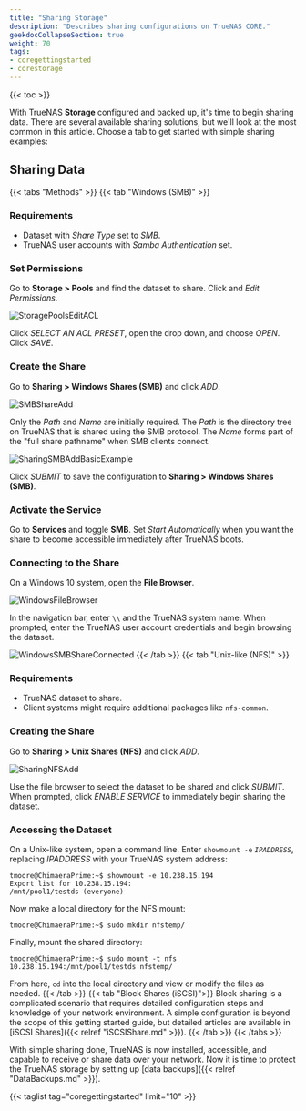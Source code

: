 ```yaml
---
title: "Sharing Storage"
description: "Describes sharing configurations on TrueNAS CORE."
geekdocCollapseSection: true
weight: 70
tags:
- coregettingstarted
- corestorage
---
```


{{< toc >}}

With TrueNAS **Storage** configured and backed up, it's time to begin sharing data.
There are several available sharing solutions, but we'll look at the most common in this article.
Choose a tab to get started with simple sharing examples:

## Sharing Data

{{< tabs "Methods" >}}
{{< tab "Windows (SMB)" >}}
### Requirements

* Dataset with *Share Type* set to *SMB*.
* TrueNAS user accounts with *Samba Authentication* set.

### Set Permissions

Go to **Storage > Pools** and find the dataset to share.
Click <i class="fa fa-ellipsis-v" aria-hidden="true" title="Options"></i> and *Edit Permissions*.

![StoragePoolsEditACL](/images/CORE/Storage/StoragePoolsEditACL.png "Editing SMB dataset permissions")

Click *SELECT AN ACL PRESET*, open the drop down, and choose *OPEN*.
Click *SAVE*.

### Create the Share

Go to **Sharing > Windows Shares (SMB)** and click *ADD*.

![SMBShareAdd](/images/CORE/Sharing/SharingSMBAdd.png "Basic SMB Share Options")

Only the *Path* and *Name* are initially required.
The *Path* is the directory tree on TrueNAS that is shared using the SMB protocol.
The *Name* forms part of the "full share pathname" when SMB clients connect.

![SharingSMBAddBasicExample](/images/CORE/Sharing/SharingSMBAddBasicExample.png "SMB Share Example")

Click *SUBMIT* to save the configuration to **Sharing > Windows Shares (SMB)**.

### Activate the Service

Go to **Services** and toggle **SMB**.
Set *Start Automatically* when you want the share to become accessible immediately after TrueNAS boots.

### Connecting to the Share

On a Windows 10 system, open the **File Browser**.

![WindowsFileBrowser](/images/CORE/WindowsFileBrowser.png "Windows 10 File Browser")

In the navigation bar, enter `\\` and the TrueNAS system name.
When prompted, enter the TrueNAS user account credentials and begin browsing the dataset.

![WindowsSMBShareConnected](/images/CORE/WindowsSMBShareConnected.png "Viewing the SMB Dataset")
{{< /tab >}}
{{< tab "Unix-like (NFS)" >}}
### Requirements

* TrueNAS dataset to share.
* Client systems might require additional packages like `nfs-common`.

### Creating the Share

Go to **Sharing > Unix Shares (NFS)** and click *ADD*.

![SharingNFSAdd](/images/CORE/Sharing/SharingNFSAdd.png "Creating a new NFS share")

Use the file browser to select the dataset to be shared and click *SUBMIT*.
When prompted, click *ENABLE SERVICE* to immediately begin sharing the dataset.

### Accessing the Dataset

On a Unix-like system, open a command line.
Enter `showmount -e` *`IPADDRESS`*, replacing *IPADDRESS* with your TrueNAS system address:

```
tmoore@ChimaeraPrime:~$ showmount -e 10.238.15.194
Export list for 10.238.15.194:
/mnt/pool1/testds (everyone)
```

Now make a local directory for the NFS mount:

```
tmoore@ChimaeraPrime:~$ sudo mkdir nfstemp/
```

Finally, mount the shared directory:

```
tmoore@ChimaeraPrime:~$ sudo mount -t nfs 10.238.15.194:/mnt/pool1/testds nfstemp/
```

From here, `cd` into the local directory and view or modify the files as needed.
{{< /tab >}}
{{< tab "Block Shares (iSCSI)">}}
Block sharing is a complicated scenario that requires detailed configuration steps and knowledge of your network environment.
A simple configuration is beyond the scope of this getting started guide, but detailed articles are available in [iSCSI Shares]({{< relref "iSCSIShare.md" >}}).
{{< /tab >}}
{{< /tabs >}}

With simple sharing done, TrueNAS is now installed, accessible, and capable to receive or share data over your network.
Now it is time to protect the TrueNAS storage by setting up [data backups]({{< relref "DataBackups.md" >}}).

{{< taglist tag="coregettingstarted" limit="10" >}}
